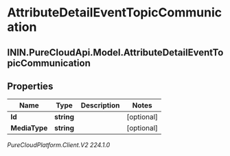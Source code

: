 # AttributeDetailEventTopicCommunication

## ININ.PureCloudApi.Model.AttributeDetailEventTopicCommunication

## Properties

|Name | Type | Description | Notes|
|------------ | ------------- | ------------- | -------------|
| **Id** | **string** |  | [optional] |
| **MediaType** | **string** |  | [optional] |



_PureCloudPlatform.Client.V2 224.1.0_
